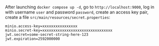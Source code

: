 After launching `docker compose up -d`, go to `http://localhost:9000`, 
log in with username `user` and password `password`,
create an access key pair,
create a file `src/main/resources/secret.properties`:

```
minio.access-key=xxxxxxxxxxxxxxxx
minio.secret-key=xxxxxxxxxxxxxxxxxxxxxxxxxxxxxxxx
jwt.secret=some-secret-string-here-123
jwt.expiration=2592000000
```
